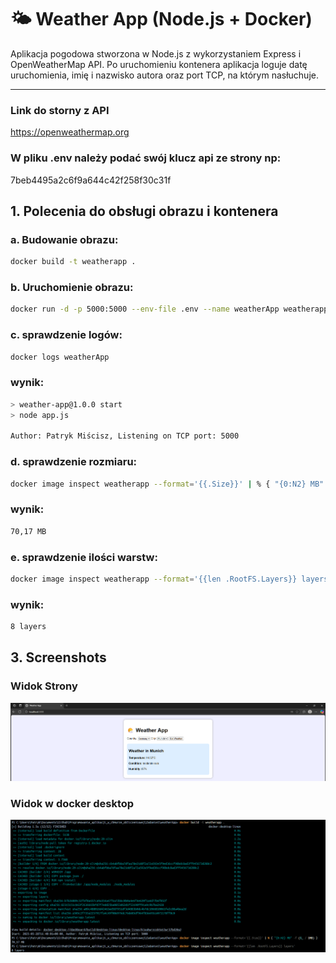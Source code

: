 # 🌤️ Weather App (Node.js + Docker)

Aplikacja pogodowa stworzona w Node.js z wykorzystaniem Express i OpenWeatherMap API. Po uruchomieniu kontenera aplikacja loguje datę uruchomienia, imię i nazwisko autora oraz port TCP, na którym nasłuchuje.

---
### Link do storny z API

https://openweathermap.org

### W pliku .env należy podać swój klucz api ze strony np:

7beb4495a2c6f9a644c42f258f30c31f

## 1. Polecenia do obsługi obrazu i kontenera

### a. Budowanie obrazu:

```bash
docker build -t weatherapp .
```

### b. Uruchomienie obrazu:

```bash
docker run -d -p 5000:5000 --env-file .env --name weatherApp weatherapp
```

### c. sprawdzenie logów:

```bash
docker logs weatherApp
```

### wynik:

```bash
> weather-app@1.0.0 start
> node app.js

Author: Patryk Miścisz, Listening on TCP port: 5000
```

### d. sprawdzenie rozmiaru:

```bash
docker image inspect weatherapp --format='{{.Size}}' | % { "{0:N2} MB" -f ($_ / 1MB) }
```
### wynik:

```bash
70,17 MB
```


### e. sprawdzenie ilości warstw:

```bash
docker image inspect weatherapp --format='{{len .RootFS.Layers}} layers'
```
### wynik:

```bash
8 layers
```

## 3. Screenshots

### Widok Strony

![Alt text](screenshots/strona.png)

### Widok w docker desktop

![Alt text](screenshots/dockerdesktop.png)